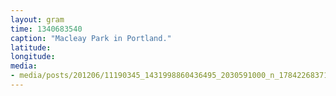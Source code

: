 ```yaml
---
layout: gram
time: 1340683540
caption: "Macleay Park in Portland."
latitude: 
longitude: 
media:
- media/posts/201206/11190345_1431998860436495_2030591000_n_17842268371000351.jpg
---
```

